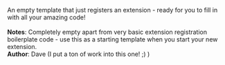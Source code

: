An empty template that just registers an extension - ready for you to fill in with all your amazing code!<br><br>**Notes**: Completely empty apart from very basic extension registration boilerplate code - use this as a starting template when you start your new extension.<br>**Author**: Dave (I put a ton of work into this one! ;) )